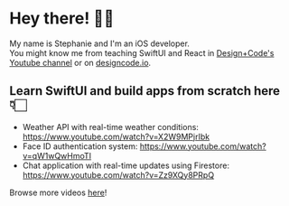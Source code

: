 # Hey there! 👋🏻

My name is Stephanie and I'm an iOS developer.<br/>
You might know me from teaching SwiftUI and React in <a href="https://www.youtube.com/c/DesignCodeTeam">Design+Code's Youtube channel</a> or on <a href="https://designcode.io">designcode.io</a>.
  
  ## Learn SwiftUI and build apps from scratch here 👇🏻
  - Weather API with real-time weather conditions: https://www.youtube.com/watch?v=X2W9MPjrIbk
  - Face ID authentication system: https://www.youtube.com/watch?v=qW1wQwHmoTI
  - Chat application with real-time updates using Firestore: https://www.youtube.com/watch?v=Zz9XQy8PRpQ
  
  Browse more videos <a href="https://www.youtube.com/c/DesignCodeTeam">here</a>!
